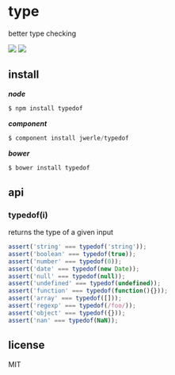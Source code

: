 
# type

  better type checking

![](https://api.travis-ci.org/jwerle/typedof.png?branch=master)
![](https://ci.testling.com/jwerle/typedof.png)

## install

***node***

```js
$ npm install typedof
```

***component***

```js
$ component install jwerle/typedof
```

***bower***

```js
$ bower install typedof
```

## api

### typedof(i)

returns the type of a given input
   
```js
assert('string' === typedof('string'));
assert('boolean' === typedof(true));
assert('number' === typedof(0));
assert('date' === typedof(new Date));
assert('null' === typedof(null));
assert('undefined' === typedof(undefined));
assert('function' === typedof(function(){}));
assert('array' === typedof([]));
assert('regexp' === typedof(/foo/));
assert('object' === typedof({}));
assert('nan' === typedof(NaN));
```

## license

MIT
